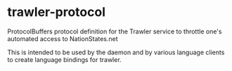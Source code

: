 trawler-protocol
=====================

ProtocolBuffers protocol definition for the Trawler service to throttle one's automated access to NationStates.net

This is intended to be used by the daemon and by various language clients to create language bindings for trawler.
